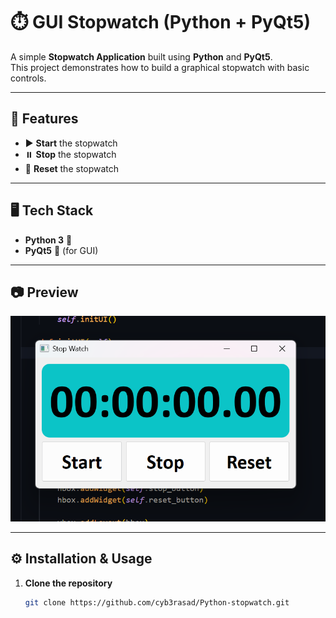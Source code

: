 # ⏱️ GUI Stopwatch (Python + PyQt5)

A simple **Stopwatch Application** built using **Python** and **PyQt5**.  
This project demonstrates how to build a graphical stopwatch with basic controls.

---

## 🚀 Features
- ▶️ **Start** the stopwatch  
- ⏸️ **Stop** the stopwatch  
- 🔄 **Reset** the stopwatch  

---

## 🖥️ Tech Stack
- **Python 3** 🐍
- **PyQt5** 🎨 (for GUI)

---

## 📷 Preview
*![Stopwatch Screenshot](screenshot.png)*  

---

## ⚙️ Installation & Usage

1. **Clone the repository**
   ```bash
   git clone https://github.com/cyb3rasad/Python-stopwatch.git
